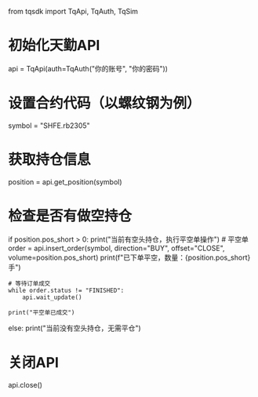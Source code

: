 from tqsdk import TqApi, TqAuth, TqSim

# 初始化天勤API
api = TqApi(auth=TqAuth("你的账号", "你的密码"))

# 设置合约代码（以螺纹钢为例）
symbol = "SHFE.rb2305"

# 获取持仓信息
position = api.get_position(symbol)

# 检查是否有做空持仓
if position.pos_short > 0:
    print("当前有空头持仓，执行平空单操作")
    # 平空单
    order = api.insert_order(symbol, direction="BUY", offset="CLOSE", volume=position.pos_short)
    print(f"已下单平空，数量：{position.pos_short}手")

    # 等待订单成交
    while order.status != "FINISHED":
        api.wait_update()

    print("平空单已成交")
else:
    print("当前没有空头持仓，无需平仓")

# 关闭API
api.close()